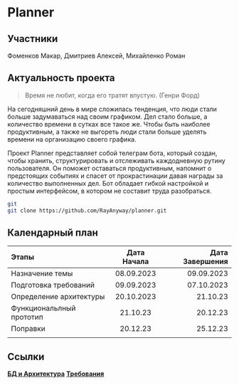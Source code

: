 # Planner
## Участники 
Фоменков Макар, Дмитриев Алексей, Михайленко Роман
## Актуальность проекта
> Время не любит, когда его тратят впустую. (Генри Форд)
>
На сегодняшний день в мире сложилась тенденция, что люди стали больше задумаваться над своим графиком. Дел стало больше, а количество времени в сутках все такое же. Чтобы быть наиболее продуктивным, а также не выгореть люди стали больше уделять времени на организацию своего графика.

Проект Planner представляет собой телеграм бота, который создан, чтобы хранить, структурировать и отслеживать каждодневную рутину пользователя. Он поможет оставаться продуктивным, напомнит о предстоящих событиях и спасет от прокрастинации давая награды за количество выполненных дел. Бот обладает гибкой настройкой и простым интерфейсом, в котором не составит труда разобраться.

```bash
git 
git clone https://github.com/RayAnyway/planner.git
```

## Календарный план

| Этапы  | Дата Начала  | Дата Завершения |
| :------------ |:---------------:| -----:|
| Назначение темы      | 08.09.2023 | 09.09.2023 |
| Подготовка требований      | 09.09.2023   |   07.10.2023 |
| Определение архитектуры | 20.10.2023      |   21.10.23 |
| Функциональлный прототип | 21.10.23 | 20.12.23 |
| Поправки | 20.12.23  | 25.12.23  |
||||||

## Ссылки
**[БД и Архитектура](https://miro.com/welcomeonboard/UjBlQjlZSVJ0Tk8zeWMza1JTT0tnRDJUWHA5U3dXa2VKcmw2ZmMycHZ6ZUY1RWt4aGUzTkw2Nng3aTRvaU02cHwzNDU4NzY0NTIzMzQ1MTIzNjA5fDI=?share_link_id=538530199095)**
**[Требования](https://www.notion.so/7012962cac9d4fda9a9f8597e4ce98e2?pvs=4)**
